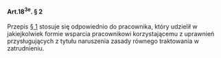 #### Art.18<sup>3e</sup>. § 2

Przepis [§ 1](./art_18_3e-1.md) stosuje się odpowiednio do pracownika, który udzielił w jakiejkolwiek formie wsparcia pracownikowi korzystającemu z uprawnień przysługujących z tytułu naruszenia zasady równego traktowania w zatrudnieniu.

